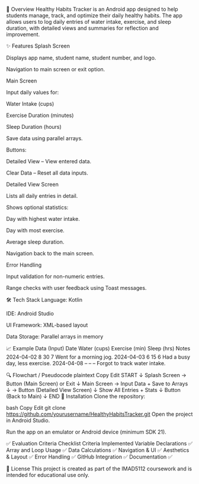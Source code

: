 📱 Overview
Healthy Habits Tracker is an Android app designed to help students manage, track, and optimize their daily healthy habits. The app allows users to log daily entries of water intake, exercise, and sleep duration, with detailed views and summaries for reflection and improvement.

✨ Features
Splash Screen

Displays app name, student name, student number, and logo.

Navigation to main screen or exit option.

Main Screen

Input daily values for:

Water Intake (cups)

Exercise Duration (minutes)

Sleep Duration (hours)

Save data using parallel arrays.

Buttons:

Detailed View – View entered data.

Clear Data – Reset all data inputs.

Detailed View Screen

Lists all daily entries in detail.

Shows optional statistics:

Day with highest water intake.

Day with most exercise.

Average sleep duration.

Navigation back to the main screen.

Error Handling

Input validation for non-numeric entries.

Range checks with user feedback using Toast messages.

🛠 Tech Stack
Language: Kotlin

IDE: Android Studio

UI Framework: XML-based layout

Data Storage: Parallel arrays in memory

📈 Example Data (Input)
Date	Water (cups)	Exercise (min)	Sleep (hrs)	Notes
2024-04-02	8	30	7	Went for a morning jog.
2024-04-03	6	15	6	Had a busy day, less exercise.
2024-04-08	–	–	–	Forgot to track water intake.

🔍 Flowchart / Pseudocode
plaintext
Copy
Edit
START
↓
Splash Screen → Button (Main Screen) or Exit
↓
Main Screen → Input Data + Save to Arrays
   ↓
   → Button (Detailed View Screen)
       ↓
       Show All Entries + Stats
       ↓
       Button (Back to Main)
↓
END
💾 Installation
Clone the repository:

bash
Copy
Edit
git clone https://github.com/yourusername/HealthyHabitsTracker.git
Open the project in Android Studio.

Run the app on an emulator or Android device (minimum SDK 21).

✅ Evaluation Criteria Checklist
Criteria	Implemented
Variable Declarations	✅
Array and Loop Usage	✅
Data Calculations	✅
Navigation & UI	✅
Aesthetics & Layout	✅
Error Handling	✅
GitHub Integration	✅
Documentation	✅

🧠 License
This project is created as part of the IMAD5112 coursework and is intended for educational use only.
